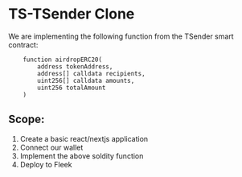 # TS-TSender Clone


We are implementing the following function from the TSender smart contract:

```solidity
    function airdropERC20(
        address tokenAddress,
        address[] calldata recipients,
        uint256[] calldata amounts,
        uint256 totalAmount
    )
```

## Scope:

1. Create a basic react/nextjs application
2. Connect our wallet 
3. Implement the above soldity function
4. Deploy to Fleek